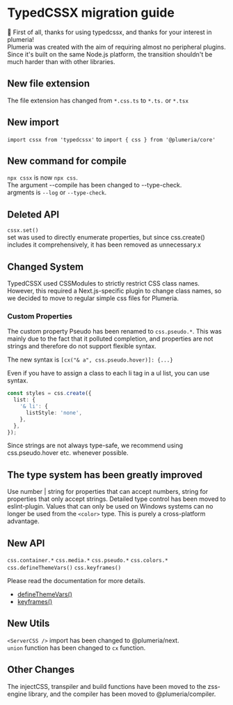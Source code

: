 # TypedCSSX migration guide

🎉 First of all, thanks for using typedcssx, and thanks for your interest in plumeria!  
Plumeria was created with the aim of requiring almost no peripheral plugins.
Since it's built on the same Node.js platform, the transition shouldn't be much harder than with other libraries.

## New file extension

The file extension has changed from `*.css.ts` to `*.ts.` or `*.tsx`

## New import

`import cssx from 'typedcssx'` to `import { css } from '@plumeria/core'`

## New command for compile

`npx cssx` is now `npx css`.  
The argument --compile has been changed to --type-check.  
argments is `--log` or `--type-check`.

## Deleted API

`cssx.set()`  
set was used to directly enumerate properties, but since css.create() includes it comprehensively, it has been removed as unnecessary.x

## Changed System

TypedCSSX used CSSModules to strictly restrict CSS class names. However, this required a Next.js-specific plugin to change class names, so we decided to move to regular simple css files for Plumeria.

### Custom Properties

The custom property Pseudo has been renamed to `css.pseudo.*`.
This was mainly due to the fact that it polluted completion, and properties are not strings and therefore do not support flexible syntax.

The new syntax is `[cx("& a", css.pseudo.hover)]: {...}`

Even if you have to assign a class to each li tag in a ul list, you can use syntax.

```ts
const styles = css.create({
  list: {
    '& li': {
      listStyle: 'none',
    },
  },
});
```

Since strings are not always type-safe, we recommend using css.pseudo.hover etc. whenever possible.

## The type system has been greatly improved

Use number | string for properties that can accept numbers, string for properties that only accept strings.
Detailed type control has been moved to eslint-plugin.
Values ​​that can only be used on Windows systems can no longer be used from the `<color>` type. This is purely a cross-platform advantage.

## New API

`css.container.*` `css.media.*` `css.pseudo.*` `css.colors.*`  
`css.defineThemeVars()` `css.keyframes()`

Please read the documentation for more details.

- [defineThemeVars()](https://plumeria.dev/docs/defineThemeVars)
- [keyframes()](https://plumeria.dev/docs/keyframes)

## New Utils

`<ServerCSS />` import has been changed to @plumeria/next.  
`union` function has been changed to `cx` function.

## Other Changes

The injectCSS, transpiler and build functions have been moved to the zss-engine library, and the compiler has been moved to @plumeria/compiler.
